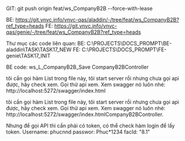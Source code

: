 


GIT:
git push origin feat/ws_CompanyB2B --force-with-lease

BE: https://git.vnvc.info/vnvc-qas/aladdin/-/tree/feat/ws_CompanyB2B?ref_type=heads
FE: https://git.vnvc.info/vnvc-qas/genie/-/tree/feat/ws_CompanyB2B?ref_type=heads


Thư mục các code liên quan:
BE: C:\PROJECTS\DOCS_PROMPT\BE-aladdin\TASK\TASK17_NEW
FE: C:\PROJECTS\DOCS_PROMPT\FE-genie\TASK17_INIT

BE code:
ws_L_CompanyB2B_Save
CompanyB2BController

tôi cần gọi hàm List trong file này, tôi start server rồi nhưng chưa gọi api được, hãy check xem. Gọi thử api xem.
Xem swagger nó luôn nhé:
http://localhost:5272/swagger/index.html

tôi cần gọi hàm List trong file này, tôi start server rồi nhưng chưa gọi api được, hãy check xem. Gọi thử api xem.
Xem swagger nó luôn nhé:
http://localhost:5272/swagger/index.htmlCompanyB2BController.

Nhưng để gọi API thì cần phải có token, có thể check hàm login để lấy token. 
Username: phucnnd
passwor: Phuc*1234
facId: "8.1"
